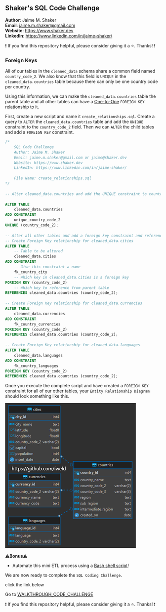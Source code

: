 ## Shaker's SQL Code Challenge

**Author**: Jaime M. Shaker <br />
**Email**: jaime.m.shaker@gmail.com <br />
**Website**: https://www.shaker.dev <br />
**LinkedIn**: https://www.linkedin.com/in/jaime-shaker/  <br />

:exclamation: If you find this repository helpful, please consider giving it a :star:. Thanks! :exclamation:

### Foreign Keys

All of our tables in the `cleaned_data` schema share a common field named `country_code_2`.  We also know that this field is `UNIQUE` in the `cleaned_data.countries` table because there can only be one country code per country.

Using this information, we can make the `cleaned_data.countries` table the parent table and all other tables can have a [One-to-One](https://fmhelp.filemaker.com/help/18/fmp/en/index.html#page/FMP_Help/one-to-one-relationships.html) `FOREIGN KEY` relationship to it.

First, create a new script and name it `create_relationships.sql`.  Create a query to `ALTER` the `cleaned_data.countries` table and add the `UNIQUE` constraint to the `country_code_2` field.  Then we can `ALTER` the child tables and add a `FOREIGN KEY` constraint.

```sql
/*
	SQL Code Challenge
	Author: Jaime M. Shaker
	Email: jaime.m.shaker@gmail.com or jaime@shaker.dev
	Website: https://www.shaker.dev
	LinkedIn: https://www.linkedin.com/in/jaime-shaker/
	
	File Name: create_relationships.sql
*/

-- Alter cleaned_data.countries and add the UNIQUE constraint to country_code_2

ALTER TABLE 
	cleaned_data.countries 
ADD CONSTRAINT 
	unique_country_code_2 
UNIQUE (country_code_2);

-- Alter all other tables and add a foreign key constraint and reference.
-- Create Foreign Key relationship for cleaned_data.cities
ALTER TABLE 
	-- Table to be altered
	cleaned_data.cities
ADD CONSTRAINT 
	-- Give this constraint a name
	fk_country_city 
	-- Which key in cleaned_data.cities is a foreign key
FOREIGN KEY (country_code_2)
	-- Which key to reference from parent table
REFERENCES cleaned_data.countries (country_code_2);

-- Create Foreign Key relationship for cleaned_data.currencies
ALTER TABLE
	cleaned_data.currencies
ADD CONSTRAINT 
	fk_country_currencies
FOREIGN KEY (country_code_2)
REFERENCES cleaned_data.countries (country_code_2);

-- Create Foreign Key relationship for cleaned_data.languages
ALTER TABLE 
	cleaned_data.languages
ADD CONSTRAINT 
	fk_country_languages 
FOREIGN KEY (country_code_2)
REFERENCES cleaned_data.countries (country_code_2);

```

Once you execute the complete script and have created a `FOREIGN KEY` constraint for all of our other tables, your `Entity Relationship Diagram` should look something like this.

![alt text](../images/ERD.PNG)

:warning:**Bonus**:warning:
* Automate this mini ETL process using a [Bash shell script](WALKTHROUGH_BONUS_BASH.md)!

We are now ready to complete the `SQL Coding Challenge`.

click the link below

Go to [WALKTHROUGH_CODE_CHALLENGE](WALKTHROUGH_7_CODE_CHALLENGE.md)

:exclamation: If you find this repository helpful, please consider giving it a :star:. Thanks! :exclamation:



